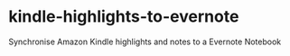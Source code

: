 # kindle-highlights-to-evernote
Synchronise Amazon Kindle highlights and notes to a Evernote Notebook

